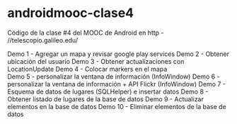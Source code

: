 androidmooc-clase4
==================

Código de la clase #4 del MOOC de Android en http - //telescopio.galileo.edu/

Demo 1 - Agregar un mapa y revisar google play services
Demo 2 - Obtener ubicación del usuario
Demo 3 - Obtener actualizaciones con LocationUpdate
Demo 4 - Colocar markers en el mapa   
Demo 5 - personalizar la ventana de información (InfoWindow)
Demo 6 - personalizar la ventana de información + API Flickr (InfoWindow)
Demo 7 - Esquema de datos de lugares (SQLHelper) e insertar datos
Demo 8 - Obtener listado de lugares de la base de datos
Demo 9 - Actualizar elementos en la base de datos
Demo 10 - Eliminar elementos de la base de datos
